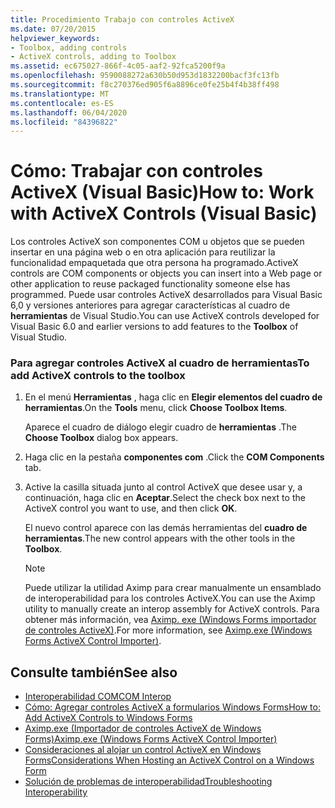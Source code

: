 ```yaml
---
title: Procedimiento Trabajo con controles ActiveX
ms.date: 07/20/2015
helpviewer_keywords:
- Toolbox, adding controls
- ActiveX controls, adding to Toolbox
ms.assetid: ec675027-866f-4c05-aaf2-92fca5200f9a
ms.openlocfilehash: 9590088272a630b50d953d1832200bacf3fc13fb
ms.sourcegitcommit: f8c270376ed905f6a8896ce0fe25b4f4b38ff498
ms.translationtype: MT
ms.contentlocale: es-ES
ms.lasthandoff: 06/04/2020
ms.locfileid: "84396822"
---
```

# <a name="how-to-work-with-activex-controls-visual-basic"></a><span data-ttu-id="38849-102">Cómo: Trabajar con controles ActiveX (Visual Basic)</span><span class="sxs-lookup"><span data-stu-id="38849-102">How to: Work with ActiveX Controls (Visual Basic)</span></span>
<span data-ttu-id="38849-103">Los controles ActiveX son componentes COM u objetos que se pueden insertar en una página web o en otra aplicación para reutilizar la funcionalidad empaquetada que otra persona ha programado.</span><span class="sxs-lookup"><span data-stu-id="38849-103">ActiveX controls are COM components or objects you can insert into a Web page or other application to reuse packaged functionality someone else has programmed.</span></span> <span data-ttu-id="38849-104">Puede usar controles ActiveX desarrollados para Visual Basic 6,0 y versiones anteriores para agregar características al cuadro de **herramientas** de Visual Studio.</span><span class="sxs-lookup"><span data-stu-id="38849-104">You can use ActiveX controls developed for Visual Basic 6.0 and earlier versions to add features to the **Toolbox** of Visual Studio.</span></span>  
  
### <a name="to-add-activex-controls-to-the-toolbox"></a><span data-ttu-id="38849-105">Para agregar controles ActiveX al cuadro de herramientas</span><span class="sxs-lookup"><span data-stu-id="38849-105">To add ActiveX controls to the toolbox</span></span>  
  
1. <span data-ttu-id="38849-106">En el menú **Herramientas** , haga clic en **Elegir elementos del cuadro de herramientas**.</span><span class="sxs-lookup"><span data-stu-id="38849-106">On the **Tools** menu, click **Choose Toolbox Items**.</span></span>  
  
     <span data-ttu-id="38849-107">Aparece el cuadro de diálogo elegir cuadro de **herramientas** .</span><span class="sxs-lookup"><span data-stu-id="38849-107">The **Choose Toolbox** dialog box appears.</span></span>  
  
2. <span data-ttu-id="38849-108">Haga clic en la pestaña **componentes com** .</span><span class="sxs-lookup"><span data-stu-id="38849-108">Click the **COM Components** tab.</span></span>  
  
3. <span data-ttu-id="38849-109">Active la casilla situada junto al control ActiveX que desee usar y, a continuación, haga clic en **Aceptar**.</span><span class="sxs-lookup"><span data-stu-id="38849-109">Select the check box next to the ActiveX control you want to use, and then click **OK**.</span></span>  
  
     <span data-ttu-id="38849-110">El nuevo control aparece con las demás herramientas del **cuadro de herramientas**.</span><span class="sxs-lookup"><span data-stu-id="38849-110">The new control appears with the other tools in the **Toolbox**.</span></span>  
  
    > [!NOTE]
    > <span data-ttu-id="38849-111">Puede utilizar la utilidad Aximp para crear manualmente un ensamblado de interoperabilidad para los controles ActiveX.</span><span class="sxs-lookup"><span data-stu-id="38849-111">You can use the Aximp utility to manually create an interop assembly for ActiveX controls.</span></span> <span data-ttu-id="38849-112">Para obtener más información, vea [Aximp. exe (Windows Forms importador de controles ActiveX)](../../../framework/tools/aximp-exe-windows-forms-activex-control-importer.md).</span><span class="sxs-lookup"><span data-stu-id="38849-112">For more information, see [Aximp.exe (Windows Forms ActiveX Control Importer)](../../../framework/tools/aximp-exe-windows-forms-activex-control-importer.md).</span></span>  
  
## <a name="see-also"></a><span data-ttu-id="38849-113">Consulte también</span><span class="sxs-lookup"><span data-stu-id="38849-113">See also</span></span>

- [<span data-ttu-id="38849-114">Interoperabilidad COM</span><span class="sxs-lookup"><span data-stu-id="38849-114">COM Interop</span></span>](index.md)
- [<span data-ttu-id="38849-115">Cómo: Agregar controles ActiveX a formularios Windows Forms</span><span class="sxs-lookup"><span data-stu-id="38849-115">How to: Add ActiveX Controls to Windows Forms</span></span>](../../../framework/winforms/controls/how-to-add-activex-controls-to-windows-forms.md)
- [<span data-ttu-id="38849-116">Aximp.exe (Importador de controles ActiveX de Windows Forms)</span><span class="sxs-lookup"><span data-stu-id="38849-116">Aximp.exe (Windows Forms ActiveX Control Importer)</span></span>](../../../framework/tools/aximp-exe-windows-forms-activex-control-importer.md)
- [<span data-ttu-id="38849-117">Consideraciones al alojar un control ActiveX en Windows Forms</span><span class="sxs-lookup"><span data-stu-id="38849-117">Considerations When Hosting an ActiveX Control on a Windows Form</span></span>](../../../framework/winforms/controls/considerations-when-hosting-an-activex-control-on-a-windows-form.md)
- [<span data-ttu-id="38849-118">Solución de problemas de interoperabilidad</span><span class="sxs-lookup"><span data-stu-id="38849-118">Troubleshooting Interoperability</span></span>](troubleshooting-interoperability.md)
